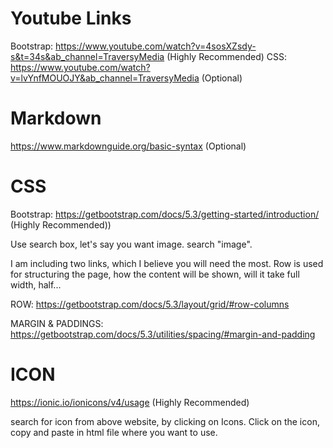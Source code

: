 # Youtube Links

Bootstrap: https://www.youtube.com/watch?v=4sosXZsdy-s&t=34s&ab_channel=TraversyMedia (Highly Recommended)
CSS: https://www.youtube.com/watch?v=lvYnfMOUOJY&ab_channel=TraversyMedia (Optional)

# Markdown
https://www.markdownguide.org/basic-syntax (Optional)

# CSS
Bootstrap: https://getbootstrap.com/docs/5.3/getting-started/introduction/ (Highly Recommended))

Use search box, let's say you want image. search "image".

I am including two links, which I believe you will need the most. Row is used for structuring the page, how the content will be shown, will it take full width, half...

ROW: https://getbootstrap.com/docs/5.3/layout/grid/#row-columns 

MARGIN & PADDINGS: https://getbootstrap.com/docs/5.3/utilities/spacing/#margin-and-padding

# ICON
https://ionic.io/ionicons/v4/usage (Highly Recommended)

search for icon from above website, by clicking on Icons.
Click on the icon, copy and paste in html file where you want to use.

